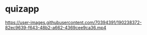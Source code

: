 # quizapp


https://user-images.githubusercontent.com/70394391/190238372-82ec9639-f643-48b2-a662-4369cee9ca36.mp4

